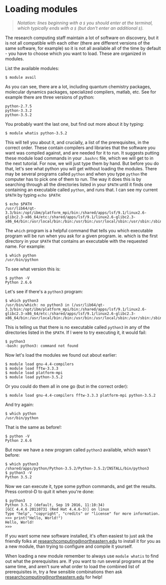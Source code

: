 # Loading modules

> *Notation: lines beginning with a `$` you should enter at the terminal, which typically ends with a `$` (but don't enter an additional `$`).*

The research computing staff maintain a lot of software on discovery,
but it is not all compatible with each other (there are different versions
  of the same software, for example) so it is not all available
all of the time by default - you have to choose which you want to load.
These are organized in modules.

List the available modules:

    $ module avail

As you can see, there are a lot, including quantum chemistry packages,
molecular dynamics packages, specialized compilers, matlab, etc.
See for example there are three versions of python:

    python-2.7.5
    python-3.3.2
    python-3.5.2

You probably want the last one, but find out more about it by typing:

    $ module whatis python-3.5.2

This will tell you about it, and crucially, a list of the prerequisites, in the correct order.
These contain compilers and libraries that the software you want was compiled against, and
are needed for it to run.
It suggests putting these module load commands in your `.bashrc` file, which we will get to
in the next tutorial. For now, we will just type them by hand.
But before you do that, let's see what python you will get without loading the modules.
There may be several programs called
`python` and when you type `python` the computer has to pick one of them to run.
The way it does this is by searching through all the directories listed in your `$PATH` until it finds one containing
an executable called `python`, and runs that.
I can see my current `$PATH` by typing `echo $PATH`:

    $ echo $PATH
    /usr/lib64/qt-3.3/bin:/opt/ibm/platform_mpi/bin:/shared/apps/lsf/9.1/linux2.6-glibc2.3-x86_64/etc:/shared/apps/lsf/9.1/linux2.6-glibc2.3-x86_64/bin:/usr/local/bin:/bin:/usr/bin:/usr/local/sbin:/usr/sbin:/sbin:/home/r.west/bin

The `which` program is a helpful command that tells you which executable program will
be run when you ask for a given program. ie. which is the first directory in your `$PATH`
that contains an executable with the requested name. For example:

    $ which python
    /usr/bin/python

To see what version this is:

    $ python -V
    Python 2.6.6

Let's see if there's a `python3` program:

    $ which python3
    /usr/bin/which: no python3 in (/usr/lib64/qt-3.3/bin:/opt/ibm/platform_mpi/bin:/shared/apps/lsf/9.1/linux2.6-glibc2.3-x86_64/etc:/shared/apps/lsf/9.1/linux2.6-glibc2.3-x86_64/bin:/usr/local/bin:/bin:/usr/bin:/usr/local/sbin:/usr/sbin:/sbin:/home/r.west/bin)

This is telling us that there is no executable called `python3` in any of the directories listed in the `$PATH`. If I were to try executing it, it would fail:

    $ python3
    -bash: python3: command not found

Now let's load the modules we found out about earlier:

    $ module load gnu-4.4-compilers
    $ module load fftw-3.3.3
    $ module load platform-mpi
    $ module load python-3.5.2

Or you could do them all in one go (but in the correct order):

    $ module load gnu-4.4-compilers fftw-3.3.3 platform-mpi python-3.5.2

And try again:

    $ which python
    /usr/bin/python

That is the same as before!:

    $ python -V
    Python 2.6.6

But now we have a new program called `python3` available, which wasn't before:

    $ which python3
    /shared/apps/python/Python-3.5.2/Python-3.5.2/INSTALL/bin/python3
    $ python3 -V
    Python 3.5.2

Now we can execute it, type some python commands, and get the results.
Press control-D to quit it when you're done:

    $ python3
    Python 3.5.2 (default, Sep 19 2016, 11:10:34)
    [GCC 4.4.6 20110731 (Red Hat 4.4.6-3)] on linux
    Type "help", "copyright", "credits" or "license" for more information.
    >>> print("Hello, World!")
    Hello, World!
    >>>


If you want some new software installed, it's often easiest to just ask the friendly folks at
researchcomputing@northeastern.edu to install it for you as a new module, than trying
to configure and compile it yourself.

When loading a new module remember to always use `module whatis` to find out what the
prerequisites are.  If you want to run several programs at the same time, and aren't sure
what order to load the combined list of prerequisites in, try a few sensible combinations
then ask researchcomputing@northeastern.edu for help!
